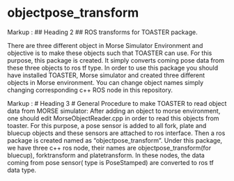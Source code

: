 # objectpose_transform
Markup :  ## Heading 2 ##
ROS transforms for TOASTER package. 

There are three different object in Morse Simulator Environment and objective is to make these objects such that TOASTER can use. 
For this purpose, this package is created. It simply converts coming pose data from these three objects to ros tf type. 
In order to use this package you should have installed TOASTER, Morse simulator and created three different objects in Morse 
environment. You can change object names simply changing corresponding c++ ROS node in this repository.

Markup :  # Heading 3 #
General Procedure to make TOASTER to read object data from MORSE simulator:
After adding an object to morse environment, one should edit
MorseObjectReader.cpp in order to read this objects from toaster. For this purpose, a pose
sensor is added to all fork, plate and bluecup objects and these sensors are attached to ros
interface. Then a ros package is created named as “objectpose_transform”. Under this package,
we have three c++ ros node, their names are objectpose_transform(for bluecup), forktransform
and platetransform. In these nodes, the data coming from pose sensor( type is PoseStamped)
are converted to ros tf data type.
